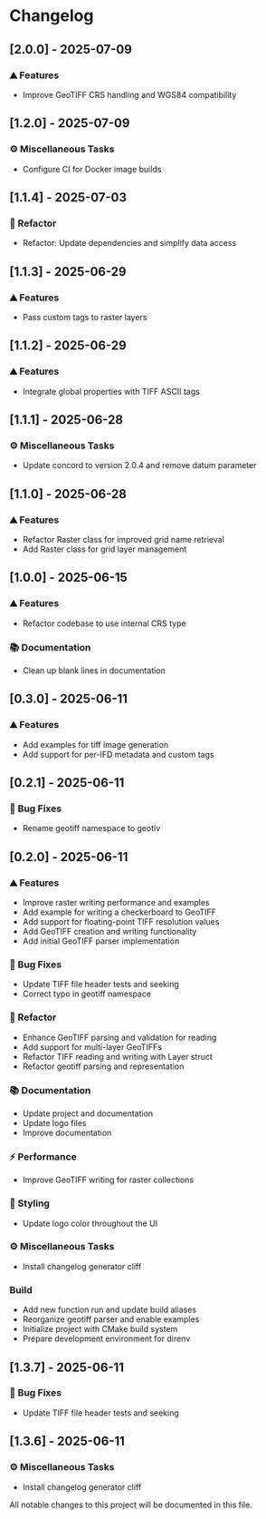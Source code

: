 # Changelog

## [2.0.0] - 2025-07-09

### <!-- 0 -->⛰️  Features

- Improve GeoTIFF CRS handling and WGS84 compatibility

## [1.2.0] - 2025-07-09

### <!-- 7 -->⚙️ Miscellaneous Tasks

- Configure CI for Docker image builds

## [1.1.4] - 2025-07-03

### <!-- 2 -->🚜 Refactor

- Refactor: Update dependencies and simplify data access

## [1.1.3] - 2025-06-29

### <!-- 0 -->⛰️  Features

- Pass custom tags to raster layers

## [1.1.2] - 2025-06-29

### <!-- 0 -->⛰️  Features

- Integrate global properties with TIFF ASCII tags

## [1.1.1] - 2025-06-28

### <!-- 7 -->⚙️ Miscellaneous Tasks

- Update concord to version 2.0.4 and remove datum parameter

## [1.1.0] - 2025-06-28

### <!-- 0 -->⛰️  Features

- Refactor Raster class for improved grid name retrieval
- Add Raster class for grid layer management

## [1.0.0] - 2025-06-15

### <!-- 0 -->⛰️  Features

- Refactor codebase to use internal CRS type

### <!-- 3 -->📚 Documentation

- Clean up blank lines in documentation

## [0.3.0] - 2025-06-11

### <!-- 0 -->⛰️  Features

- Add examples for tiff image generation
- Add support for per-IFD metadata and custom tags

## [0.2.1] - 2025-06-11

### <!-- 1 -->🐛 Bug Fixes

- Rename geotiff namespace to geotiv

## [0.2.0] - 2025-06-11

### <!-- 0 -->⛰️  Features

- Improve raster writing performance and examples
- Add example for writing a checkerboard to GeoTIFF
- Add support for floating-point TIFF resolution values
- Add GeoTIFF creation and writing functionality
- Add initial GeoTIFF parser implementation

### <!-- 1 -->🐛 Bug Fixes

- Update TIFF file header tests and seeking
- Correct typo in geotiff namespace

### <!-- 2 -->🚜 Refactor

- Enhance GeoTIFF parsing and validation for reading
- Add support for multi-layer GeoTIFFs
- Refactor TIFF reading and writing with Layer struct
- Refactor geotiff parsing and representation

### <!-- 3 -->📚 Documentation

- Update project and documentation
- Update logo files
- Improve documentation

### <!-- 4 -->⚡ Performance

- Improve GeoTIFF writing for raster collections

### <!-- 5 -->🎨 Styling

- Update logo color throughout the UI

### <!-- 7 -->⚙️ Miscellaneous Tasks

- Install changelog generator cliff

### Build

- Add new function run and update build aliases
- Reorganize geotiff parser and enable examples
- Initialize project with CMake build system
- Prepare development environment for direnv

## [1.3.7] - 2025-06-11

### <!-- 1 -->🐛 Bug Fixes

- Update TIFF file header tests and seeking

## [1.3.6] - 2025-06-11

### <!-- 7 -->⚙️ Miscellaneous Tasks

- Install changelog generator cliff

All notable changes to this project will be documented in this file.

